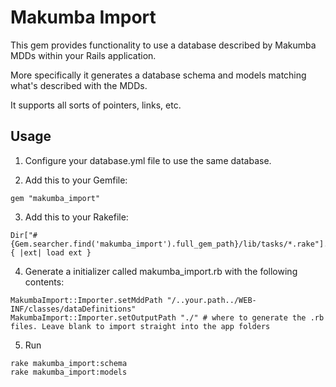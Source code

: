 Makumba Import
===

This gem provides functionality to use a database described by Makumba MDDs within your Rails application.

More specifically it generates a database schema and models matching what's described with the MDDs.

It supports all sorts of pointers, links, etc.

Usage
---

1. Configure your database.yml file to use the same database.

2. Add this to your Gemfile:

```
gem "makumba_import"
```

3. Add this to your Rakefile:

```
Dir["#{Gem.searcher.find('makumba_import').full_gem_path}/lib/tasks/*.rake"].each { |ext| load ext }
```

4. Generate a initializer called makumba_import.rb with the following contents:

```
MakumbaImport::Importer.setMddPath "/..your.path../WEB-INF/classes/dataDefinitions"
MakumbaImport::Importer.setOutputPath "./" # where to generate the .rb files. Leave blank to import straight into the app folders
```

5. Run 

```
rake makumba_import:schema
rake makumba_import:models
```
